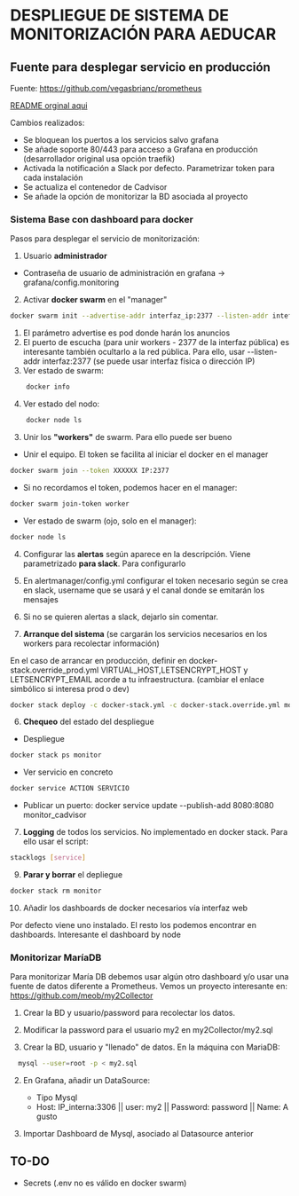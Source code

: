 # DESPLIEGUE DE SISTEMA DE MONITORIZACIÓN PARA AEDUCAR

## Fuente para desplegar servicio en producción

Fuente: https://github.com/vegasbrianc/prometheus

[README orginal aqui](README_orig.md)

Cambios realizados:

* Se bloquean los puertos a los servicios salvo grafana
* Se añade soporte 80/443 para acceso a Grafana en producción (desarrollador original usa opción traefik)
* Activada la notificación a Slack por defecto. Parametrizar token para cada instalación
* Se actualiza el contenedor de Cadvisor
* Se añade la opción de monitorizar la BD asociada al proyecto

### Sistema Base con dashboard para docker

Pasos para desplegar el servicio de monitorización:
1. Usuario **administrador**

* Contraseña de usuario de administración en grafana -> grafana/config.monitoring

2. Activar **docker swarm** en el "manager"

```bash
docker swarm init --advertise-addr interfaz_ip:2377 --listen-addr intefaz_ip:2377
```

  1. El parámetro advertise es pod donde harán los anuncios
  2. El puerto de escucha (para unir workers - 2377 de la interfaz pública) es interesante también ocultarlo a la red pública. Para ello, usar --listen-addr interfaz:2377 (se puede usar interfaz física o dirección IP)
  3. Ver estado de swarm:
```bash
    docker info
```  
  4. Ver estado del nodo: 
```bash
    docker node ls
```

3. Unir los **"workers"** de swarm. Para ello puede ser bueno

* Unir el equipo. El token se facilita al iniciar el docker en el manager
```bash
docker swarm join --token XXXXXX IP:2377
```
* Si no recordamos el token, podemos hacer en el manager:
```bash
docker swarm join-token worker
```
* Ver estado de swarm (ojo, solo en el manager): 
```bash
docker node ls
```

4. Configurar las **alertas** según aparece en la descripción. Viene parametrizado **para slack**. Para configurarlo

  1. En alertmanager/config.yml configurar el token necesario según se crea en slack, username que se usará y el canal donde se emitarán los mensajes
  2. Si no se quieren alertas a slack, dejarlo sin comentar.

5. **Arranque del sistema** (se cargarán los servicios necesarios en los workers para recolectar información)

En el caso de arrancar en producción, definir en docker-stack.override_prod.yml VIRTUAL_HOST,LETSENCRYPT_HOST y LETSENCRYPT_EMAIL acorde a tu infraestructura.
(cambiar el enlace simbólico si interesa prod o dev)
```bash
docker stack deploy -c docker-stack.yml -c docker-stack.override.yml monitor
```

6. **Chequeo** del estado del despliegue

* Despliegue
```bash
docker stack ps monitor
```
* Ver servicio en concreto
```bash
docker service ACTION SERVICIO
```
* Publicar un puerto: docker service update --publish-add 8080:8080 monitor_cadvisor 

7. **Logging** de todos los servicios. No implementado en docker stack. Para ello usar el script:

```bash
stacklogs [service]
```

9. **Parar y borrar** el depliegue

```bash
docker stack rm monitor
```

10. Añadir los dashboards de docker necesarios vía interfaz web

Por defecto viene uno instalado. El resto los podemos encontrar en dashboards. Interesante el dashboard by node

### Monitorizar MaríaDB

Para monitorizar María DB debemos usar algún otro dashboard y/o usar una fuente de datos diferente a Prometheus.
Vemos un proyecto interesante en:
https://github.com/meob/my2Collector

1. Crear la BD y usuario/password para recolectar los datos.

  1. Modificar la password para el usuario my2 en my2Collector/my2.sql

  2. Crear la BD, usuario y "llenado" de datos. En la máquina con MariaDB: 

```bash
  mysql --user=root -p < my2.sql
```

2. En Grafana, añadir un DataSource:
    * Tipo Mysql
    * Host: IP_interna:3306 || user: my2 || Password: password || Name: A gusto

3. Importar Dashboard de Mysql, asociado al Datasource anterior

## TO-DO

* Secrets (.env no es válido en docker swarm)